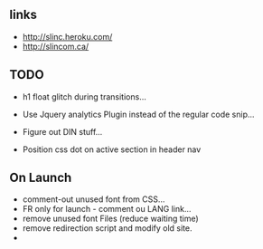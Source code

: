 links
-----

- http://slinc.heroku.com/
- http://slincom.ca/


TODO
------

- h1 float glitch during transitions...

- Use Jquery analytics Plugin instead of the regular code snip...

- Figure out DIN stuff...

- Position css dot on active section in header nav




On Launch
------


- comment-out unused font from CSS...
- FR only for launch - comment ou LANG link...
- remove unused font Files (reduce waiting time)
- remove redirection script and modify old site.
- 





